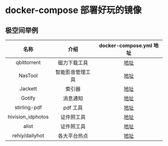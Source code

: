 # docker-compose 部署好玩的镜像

## 极空间举例

|       名称        |       介绍       |                           docker-compose.yml 地址                            |
| :---------------: | :--------------: | :--------------------------------------------------------------------------: |
|    qbittorrent    |   磁力下载工具   |    [地址](https://github.com/code-lives/Nas-Docker/tree/main/qbittorrent)    |
|      NasTool      | 智能影音管理工具 |      [地址](https://github.com/code-lives/Nas-Docker/tree/main/NasTool)      |
|      Jackett      |      索引器      |      [地址](https://github.com/code-lives/Nas-Docker/tree/main/jackett)      |
|      Gotify       |     消息通知     |      [地址](https://github.com/code-lives/Nas-Docker/tree/main/gotify)       |
|   stirling-pdf    |     pdf 工具     |   [地址](https://github.com/code-lives/Nas-Docker/tree/main/stirling-pdf)    |
| hivision_idphotos |    证件照工具    | [地址](https://github.com/code-lives/Nas-Docker/tree/main/hivision_idphotos) |
|       alist       |    证件照工具    |       [地址](https://github.com/code-lives/Nas-Docker/tree/main/alist)       |
|  rehiy/dailyhot   |   各大平台热点   |     [地址](https://github.com/code-lives/Nas-Docker/tree/main/dailyhot)      |
